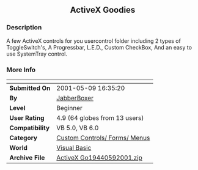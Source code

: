 ﻿<div align="center">

## ActiveX Goodies


</div>

### Description

A few ActiveX controls for you usercontrol folder including 2 types of ToggleSwitch's, A Progressbar, L.E.D., Custom CheckBox, And an easy to use SystemTray control.
 
### More Info
 


<span>             |<span>
---                |---
**Submitted On**   |2001-05-09 16:35:20
**By**             |[JabberBoxer](https://github.com/Planet-Source-Code/PSCIndex/blob/master/ByAuthor/jabberboxer.md)
**Level**          |Beginner
**User Rating**    |4.9 (64 globes from 13 users)
**Compatibility**  |VB 5\.0, VB 6\.0
**Category**       |[Custom Controls/ Forms/  Menus](https://github.com/Planet-Source-Code/PSCIndex/blob/master/ByCategory/custom-controls-forms-menus__1-4.md)
**World**          |[Visual Basic](https://github.com/Planet-Source-Code/PSCIndex/blob/master/ByWorld/visual-basic.md)
**Archive File**   |[ActiveX Go19440592001\.zip](https://github.com/Planet-Source-Code/jabberboxer-activex-goodies__1-23069/archive/master.zip)








